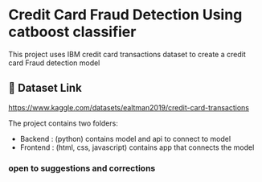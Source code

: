 
# Credit Card Fraud Detection Using catboost classifier
This project uses IBM credit card transactions dataset to create a credit card Fraud detection model  

## 🔗 Dataset Link  
https://www.kaggle.com/datasets/ealtman2019/credit-card-transactions

The project contains two folders:
* Backend : (python) contains model and api to connect to model
* Frontend : (html, css, javascript) contains app that connects the model

### open to suggestions and corrections
     
